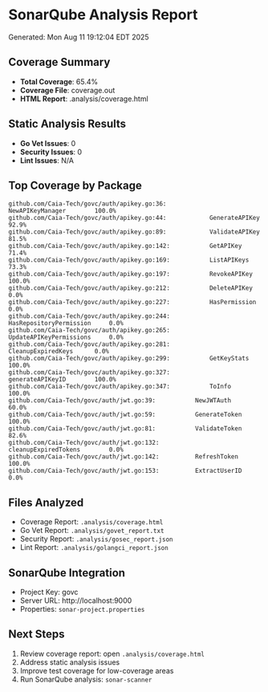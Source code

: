 # SonarQube Analysis Report

Generated: Mon Aug 11 19:12:04 EDT 2025

## Coverage Summary
- **Total Coverage**: 65.4%
- **Coverage File**: coverage.out
- **HTML Report**: .analysis/coverage.html

## Static Analysis Results
- **Go Vet Issues**: 0
- **Security Issues**: 0
- **Lint Issues**: N/A

## Top Coverage by Package
```
github.com/Caia-Tech/govc/auth/apikey.go:36:			NewAPIKeyManager		100.0%
github.com/Caia-Tech/govc/auth/apikey.go:44:			GenerateAPIKey			92.9%
github.com/Caia-Tech/govc/auth/apikey.go:89:			ValidateAPIKey			81.5%
github.com/Caia-Tech/govc/auth/apikey.go:142:			GetAPIKey			71.4%
github.com/Caia-Tech/govc/auth/apikey.go:169:			ListAPIKeys			73.3%
github.com/Caia-Tech/govc/auth/apikey.go:197:			RevokeAPIKey			100.0%
github.com/Caia-Tech/govc/auth/apikey.go:212:			DeleteAPIKey			0.0%
github.com/Caia-Tech/govc/auth/apikey.go:227:			HasPermission			0.0%
github.com/Caia-Tech/govc/auth/apikey.go:244:			HasRepositoryPermission		0.0%
github.com/Caia-Tech/govc/auth/apikey.go:265:			UpdateAPIKeyPermissions		0.0%
github.com/Caia-Tech/govc/auth/apikey.go:281:			CleanupExpiredKeys		0.0%
github.com/Caia-Tech/govc/auth/apikey.go:299:			GetKeyStats			100.0%
github.com/Caia-Tech/govc/auth/apikey.go:327:			generateAPIKeyID		100.0%
github.com/Caia-Tech/govc/auth/apikey.go:347:			ToInfo				100.0%
github.com/Caia-Tech/govc/auth/jwt.go:39:			NewJWTAuth			60.0%
github.com/Caia-Tech/govc/auth/jwt.go:59:			GenerateToken			100.0%
github.com/Caia-Tech/govc/auth/jwt.go:81:			ValidateToken			82.6%
github.com/Caia-Tech/govc/auth/jwt.go:132:			cleanupExpiredTokens		0.0%
github.com/Caia-Tech/govc/auth/jwt.go:142:			RefreshToken			100.0%
github.com/Caia-Tech/govc/auth/jwt.go:153:			ExtractUserID			0.0%
```

## Files Analyzed
- Coverage Report: `.analysis/coverage.html`
- Go Vet Report: `.analysis/govet_report.txt`
- Security Report: `.analysis/gosec_report.json`
- Lint Report: `.analysis/golangci_report.json`

## SonarQube Integration
- Project Key: govc
- Server URL: http://localhost:9000
- Properties: `sonar-project.properties`

## Next Steps
1. Review coverage report: open `.analysis/coverage.html`
2. Address static analysis issues
3. Improve test coverage for low-coverage areas
4. Run SonarQube analysis: `sonar-scanner`

